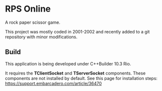 # RPS Online

A rock paper scissor game.

This project was mostly coded in 2001-2002 and recently added to a git repository with minor modifications.

## Build

This application is being developed under C++Builder 10.3 Rio.

It requires the **TClientSocket** and **TServerSocket** components.
These components are not installed by default.
See this page for installation steps: https://support.embarcadero.com/article/36470
